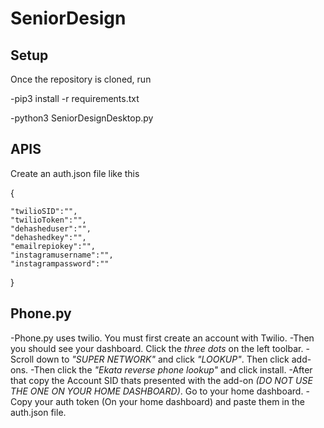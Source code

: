 # SeniorDesign

## Setup

Once the repository is cloned, run 

-pip3 install -r requirements.txt



-python3 SeniorDesignDesktop.py



## APIS

Create an auth.json file like this

{
    
    "twilioSID":"",
    "twilioToken":"",
    "dehasheduser":"",
    "dehashedkey":"",
    "emailrepiokey":"",
    "instagramusername":"",
    "instagrampassword":""


}



## Phone.py

-Phone.py uses twilio. You must first create an account with Twilio. 
-Then you should see your dashboard. Click the *three dots* on the left toolbar.
-Scroll down to *"SUPER NETWORK"* and click *"LOOKUP"*. Then click add-ons.
-Then click the *"Ekata reverse phone lookup"* and click install.
-After that copy the Account SID thats presented with the add-on *(DO NOT USE THE ONE ON YOUR HOME DASHBOARD)*. Go to your home dashboard.
-Copy your auth token (On your home dashboard) and paste them in the auth.json file.
